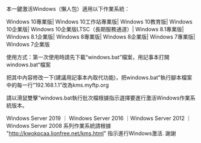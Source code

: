 本一鍵激活Windows（懶人包）適用以下作業系統：

Windows 10專業版| Windows 10工作站專業版| Windows 10教育版| Windows 10企業版| Windows 10企業版LTSC（長期服務通道）| Windows 8.1專業版| Windows 8.1企業版| Windows 8專業版| Windows 8企業版| Windows 7專業版| Windows 7企業版

使用方式：第一次使用時請先下載“windows.bat”檔案，用記事本打開windows.bat“檔案

把其中內容修改一下(建議用記事本內取代功能)，把windows.bat”執行腳本檔案中的每一行“192.168.1.1”改為kms.myftp.org 

請以滑鼠雙擊“windows.bat執行批次檔根據指示選擇要進行激活Windows作業系統版本。

Windows Server 2019 ｜ Windows Server 2016 ｜Windows Server 2012 ｜Windows Server 2008 系列作業系統請根據
"http://kwokpcaa.lionfree.net/kms.html" 指示進行Windows激活. 謝謝
